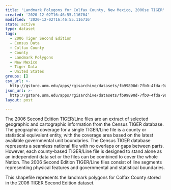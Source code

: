 ```yaml
---
title: 'Landmark Polygons for Colfax County, New Mexico, 2006se TIGER'
created: '2020-12-02T16:46:55.116704'
modified: '2020-12-02T16:46:55.116716'
state: active
type: dataset
tags:
  - 2006 Tiger Second Edition
  - Census Data
  - Colfax County
  - County
  - Landmark Polygons
  - New Mexico
  - Tiger Data
  - United States
groups: []
csv_url: >-
  http://gstore.unm.edu/apps/rgisarchive/datasets/fb99890d-7fb0-4fda-9acf-afe7fcc98c97/tgr2006se_colf_lpy.derived.csv
json_url: >-
  http://gstore.unm.edu/apps/rgisarchive/datasets/fb99890d-7fb0-4fda-9acf-afe7fcc98c97/tgr2006se_colf_lpy.derived.json
layout: post

---
```

The 2006 Second Edition TIGER/Line files are an extract of selected geographic and cartographic information from the Census TIGER database.  The geographic coverage for a single TIGER/Line file is a county or statistical equivalent entity, with the coverage area based on the latest available governmental unit boundaries. The Census TIGER database represents a seamless national file with no overlaps or gaps between parts.  However, each county-based TIGER/Line file is designed to stand alone as an independent data set or the files can be combined to cover the whole Nation.  The 2006 Second Edition  TIGER/Line files consist of line segments representing physical features and governmental and statistical boundaries.  

This shapefile represents the landmark polygons for Colfax County stored in the 2006 TIGER Second Edition dataset.
